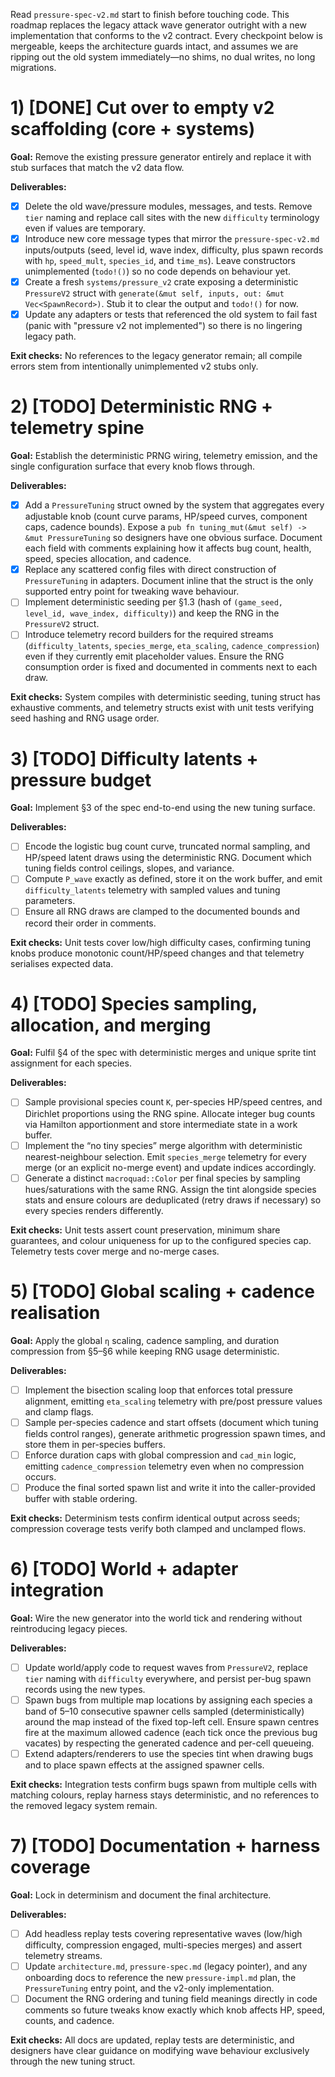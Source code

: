 Read `pressure-spec-v2.md` start to finish before touching code. This roadmap replaces
the legacy attack wave generator outright with a new implementation that conforms to
the v2 contract. Every checkpoint below is mergeable, keeps the architecture guards
intact, and assumes we are ripping out the old system immediately—no shims, no dual
writes, no long migrations.

# 1) [DONE] Cut over to empty v2 scaffolding (core + systems)

**Goal:** Remove the existing pressure generator entirely and replace it with stub
surfaces that match the v2 data flow.

**Deliverables:**

- [x] Delete the old wave/pressure modules, messages, and tests. Remove `tier` naming and
  replace call sites with the new `difficulty` terminology even if values are temporary.
- [x] Introduce new core message types that mirror the `pressure-spec-v2.md` inputs/outputs
  (seed, level id, wave index, difficulty, plus spawn records with `hp`, `speed_mult`,
  `species_id`, and `time_ms`). Leave constructors unimplemented (`todo!()`) so no code
  depends on behaviour yet.
- [x] Create a fresh `systems/pressure_v2` crate exposing a deterministic `PressureV2`
  struct with `generate(&mut self, inputs, out: &mut Vec<SpawnRecord>)`. Stub it to
  clear the output and `todo!()` for now.
- [x] Update any adapters or tests that referenced the old system to fail fast (panic with
  "pressure v2 not implemented") so there is no lingering legacy path.

**Exit checks:** No references to the legacy generator remain; all compile errors stem
from intentionally unimplemented v2 stubs only.

# 2) [TODO] Deterministic RNG + telemetry spine

**Goal:** Establish the deterministic PRNG wiring, telemetry emission, and the single
configuration surface that every knob flows through.

**Deliverables:**

- [x] Add a `PressureTuning` struct owned by the system that aggregates every adjustable
  knob (count curve params, HP/speed curves, component caps, cadence bounds). Expose a
  `pub fn tuning_mut(&mut self) -> &mut PressureTuning` so designers have one obvious
  surface. Document each field with comments explaining how it affects bug count,
  health, speed, species allocation, and cadence.
- [x] Replace any scattered config files with direct construction of `PressureTuning` in
  adapters. Document inline that the struct is the only supported entry point for
  tweaking wave behaviour.
- [ ] Implement deterministic seeding per §1.3 (hash of `(game_seed, level_id, wave_index,
  difficulty)`) and keep the RNG in the `PressureV2` struct.
- [ ] Introduce telemetry record builders for the required streams (`difficulty_latents`,
  `species_merge`, `eta_scaling`, `cadence_compression`) even if they currently emit
  placeholder values. Ensure the RNG consumption order is fixed and documented in
  comments next to each draw.

**Exit checks:** System compiles with deterministic seeding, tuning struct has exhaustive
comments, and telemetry structs exist with unit tests verifying seed hashing and RNG
usage order.

# 3) [TODO] Difficulty latents + pressure budget

**Goal:** Implement §3 of the spec end-to-end using the new tuning surface.

**Deliverables:**

- [ ] Encode the logistic bug count curve, truncated normal sampling, and HP/speed latent
  draws using the deterministic RNG. Document which tuning fields control ceilings,
  slopes, and variance.
- [ ] Compute `P_wave` exactly as defined, store it on the work buffer, and emit
  `difficulty_latents` telemetry with sampled values and tuning parameters.
- [ ] Ensure all RNG draws are clamped to the documented bounds and record their order in
  comments.

**Exit checks:** Unit tests cover low/high difficulty cases, confirming tuning knobs
produce monotonic count/HP/speed changes and that telemetry serialises expected data.

# 4) [TODO] Species sampling, allocation, and merging

**Goal:** Fulfil §4 of the spec with deterministic merges and unique sprite tint
assignment for each species.

**Deliverables:**

- [ ] Sample provisional species count `K`, per-species HP/speed centres, and Dirichlet
  proportions using the RNG spine. Allocate integer bug counts via Hamilton
  apportionment and store intermediate state in a work buffer.
- [ ] Implement the “no tiny species” merge algorithm with deterministic nearest-neighbour
  selection. Emit `species_merge` telemetry for every merge (or an explicit no-merge
  event) and update indices accordingly.
- [ ] Generate a distinct `macroquad::Color` per final species by sampling hues/saturations
  with the same RNG. Assign the tint alongside species stats and ensure colours are
  deduplicated (retry draws if necessary) so every species renders differently.

**Exit checks:** Unit tests assert count preservation, minimum share guarantees, and
colour uniqueness for up to the configured species cap. Telemetry tests cover merge and
no-merge cases.

# 5) [TODO] Global scaling + cadence realisation

**Goal:** Apply the global `η` scaling, cadence sampling, and duration compression from
§5–§6 while keeping RNG usage deterministic.

**Deliverables:**

- [ ] Implement the bisection scaling loop that enforces total pressure alignment, emitting
  `eta_scaling` telemetry with pre/post pressure values and clamp flags.
- [ ] Sample per-species cadence and start offsets (document which tuning fields control
  ranges), generate arithmetic progression spawn times, and store them in per-species
  buffers.
- [ ] Enforce duration caps with global compression and `cad_min` logic, emitting
  `cadence_compression` telemetry even when no compression occurs.
- [ ] Produce the final sorted spawn list and write it into the caller-provided buffer with
  stable ordering.

**Exit checks:** Determinism tests confirm identical output across seeds; compression
coverage tests verify both clamped and unclamped flows.

# 6) [TODO] World + adapter integration

**Goal:** Wire the new generator into the world tick and rendering without reintroducing
legacy pieces.

**Deliverables:**

- [ ] Update world/apply code to request waves from `PressureV2`, replace `tier` naming with
  `difficulty` everywhere, and persist per-bug spawn records using the new types.
- [ ] Spawn bugs from multiple map locations by assigning each species a band of 5–10
  consecutive spawner cells sampled (deterministically) around the map instead of the
  fixed top-left cell. Ensure spawn centres fire at the maximum allowed cadence (each
  tick once the previous bug vacates) by respecting the generated cadence and per-cell
  queueing.
- [ ] Extend adapters/renderers to use the species tint when drawing bugs and to place spawn
  effects at the assigned spawner cells.

**Exit checks:** Integration tests confirm bugs spawn from multiple cells with matching
colours, replay harness stays deterministic, and no references to the removed legacy
system remain.

# 7) [TODO] Documentation + harness coverage

**Goal:** Lock in determinism and document the final architecture.

**Deliverables:**

- [ ] Add headless replay tests covering representative waves (low/high difficulty,
  compression engaged, multi-species merges) and assert telemetry streams.
- [ ] Update `architecture.md`, `pressure-spec.md` (legacy pointer), and any onboarding docs
  to reference the new `pressure-impl.md` plan, the `PressureTuning` entry point, and
  the v2-only implementation.
- [ ] Document the RNG ordering and tuning field meanings directly in code comments so
  future tweaks know exactly which knob affects HP, speed, counts, and cadence.

**Exit checks:** All docs are updated, replay tests are deterministic, and designers have
clear guidance on modifying wave behaviour exclusively through the new tuning struct.
